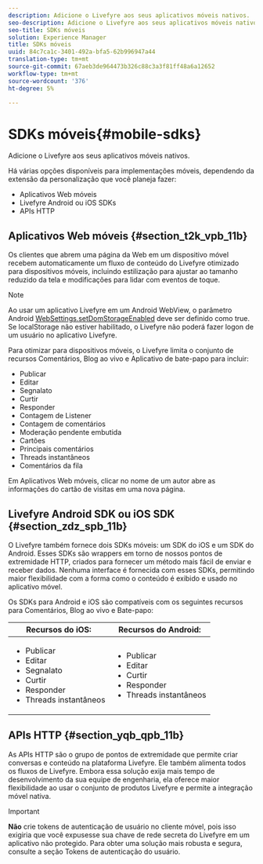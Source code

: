 ```yaml
---
description: Adicione o Livefyre aos seus aplicativos móveis nativos.
seo-description: Adicione o Livefyre aos seus aplicativos móveis nativos.
seo-title: SDKs móveis
solution: Experience Manager
title: SDKs móveis
uuid: 84c7ca1c-3401-492a-bfa5-62b996947a44
translation-type: tm+mt
source-git-commit: 67aeb3de964473b326c88c3a3f81ff48a6a12652
workflow-type: tm+mt
source-wordcount: '376'
ht-degree: 5%

---
```



# SDKs móveis{#mobile-sdks}

Adicione o Livefyre aos seus aplicativos móveis nativos.

Há várias opções disponíveis para implementações móveis, dependendo da extensão da personalização que você planeja fazer:

* Aplicativos Web móveis
* Livefyre Android ou iOS SDKs
* APIs HTTP

## Aplicativos Web móveis {#section_t2k_vpb_11b}

Os clientes que abrem uma página da Web em um dispositivo móvel recebem automaticamente um fluxo de conteúdo do Livefyre otimizado para dispositivos móveis, incluindo estilização para ajustar ao tamanho reduzido da tela e modificações para lidar com eventos de toque.

>[!NOTE]
>
>Ao usar um aplicativo Livefyre em um Android WebView, o parâmetro Android [WebSettings.setDomStorageEnabled](https://developer.android.com/reference/android/webkit/WebSettings.html) deve ser definido como true. Se localStorage não estiver habilitado, o Livefyre não poderá fazer logon de um usuário no aplicativo Livefyre.

Para otimizar para dispositivos móveis, o Livefyre limita o conjunto de recursos Comentários, Blog ao vivo e Aplicativo de bate-papo para incluir:

* Publicar
* Editar  
* Segnalato
* Curtir
* Responder
* Contagem de Listener
* Contagem de comentários
* Moderação pendente embutida
* Cartões
* Principais comentários
* Threads instantâneos
* Comentários da fila

Em Aplicativos Web móveis, clicar no nome de um autor abre as informações do cartão de visitas em uma nova página.

## Livefyre Android SDK ou iOS SDK {#section_zdz_spb_11b}

O Livefyre também fornece dois SDKs móveis: um SDK do iOS e um SDK do Android. Esses SDKs são wrappers em torno de nossos pontos de extremidade HTTP, criados para fornecer um método mais fácil de enviar e receber dados. Nenhuma interface é fornecida com esses SDKs, permitindo maior flexibilidade com a forma como o conteúdo é exibido e usado no aplicativo móvel.

Os SDKs para Android e iOS são compatíveis com os seguintes recursos para Comentários, Blog ao vivo e Bate-papo:

| Recursos do iOS: | Recursos do Android: |
|--- |--- |
| <ul><li> Publicar </li><li>Editar   </li><li>Segnalato </li><li>Curtir </li><li>Responder </li><li>Threads instantâneos</li></ul> | <ul><li>Publicar </li><li>Editar   </li><li>Curtir </li><li>Responder </li><li>Threads instantâneos</li></ul> |

## APIs HTTP {#section_yqb_qpb_11b}

As APIs HTTP são o grupo de pontos de extremidade que permite criar conversas e conteúdo na plataforma Livefyre. Ele também alimenta todos os fluxos de Livefyre. Embora essa solução exija mais tempo de desenvolvimento da sua equipe de engenharia, ela oferece maior flexibilidade ao usar o conjunto de produtos Livefyre e permite a integração móvel nativa.

>[!IMPORTANT]
>
>**Não** crie tokens de autenticação de usuário no cliente móvel, pois isso exigiria que você expusesse sua chave de rede secreta do Livefyre em um aplicativo não protegido. Para obter uma solução mais robusta e segura, consulte a seção Tokens de autenticação do usuário.

